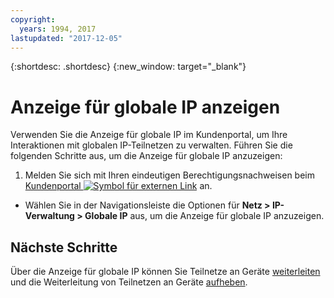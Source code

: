 ```yaml
---
copyright:
  years: 1994, 2017
lastupdated: "2017-12-05"
---
```

{:shortdesc: .shortdesc}
{:new_window: target="_blank"}

# Anzeige für globale IP anzeigen

Verwenden Sie die Anzeige für globale IP im Kundenportal, um Ihre Interaktionen mit globalen IP-Teilnetzen zu verwalten. Führen Sie die folgenden Schritte aus, um die Anzeige für globale IP anzuzeigen:

1. Melden Sie sich mit Ihren eindeutigen Berechtigungsnachweisen beim [Kundenportal ![Symbol für externen Link](../../icons/launch-glyph.svg "Symbol für externen Link")](https://control.softlayer.com/) an.
* Wählen Sie in der Navigationsleiste die Optionen für **Netz > IP-Verwaltung > Globale IP** aus, um die Anzeige für globale IP anzuzeigen.

## Nächste Schritte

Über die Anzeige für globale IP können Sie Teilnetze an Geräte [weiterleiten](route-global-ip-to-device.html) und die Weiterleitung von Teilnetzen an Geräte [aufheben](unroute-global-ip.html).
